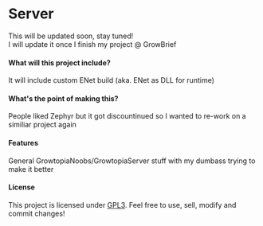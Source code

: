 # Server
This will be updated soon, stay tuned!
</br> I will update it once I finish my project @ GrowBrief

#### What will this project include?
It will include custom ENet build (aka. ENet as DLL for runtime)

#### What's the point of making this?
People liked Zephyr but it got discountinued so I wanted to re-work on a similiar project again

#### Features
General GrowtopiaNoobs/GrowtopiaServer stuff with my dumbass trying to make it better

#### License
This project is licensed under [GPL3](https://github.com/mqhirr/Server/blob/master/LICENSE). Feel free to use, sell, modify and commit changes!
